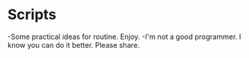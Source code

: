 # Scripts

-Some practical ideas for routine. Enjoy.
-I'm not a good programmer. I know you can
do it better. Please share.
